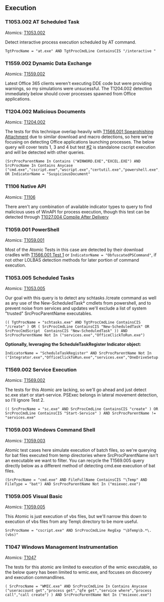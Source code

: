 ## Execution

### T1053.002 AT Scheduled Task
Atomics: [T1053.002](https://github.com/redcanaryco/atomic-red-team/blob/master/atomics/T1053.002/T1053.002.md)

Detect interactive process execution scheduled by AT command.

```
TgtProcName = "at.exe" AND TgtProcCmdLine ContainsCIS "/interactive "
```

### T1559.002 Dynamic Data Exchange
Atomics: [T1559.002](https://github.com/redcanaryco/atomic-red-team/blob/master/atomics/T1559.002/T1559.002.md)

Latest Office 365 clients weren't executing DDE code but were providing warnings, so my simulations were unsucessful. The T1204.002 detection immediately below should cover processes spawned from Office applications.

### T1204.002 Malicious Documents
Atomics: [T1204.002](https://github.com/redcanaryco/atomic-red-team/blob/master/atomics/T1204.002/T1204.002.md)

The tests for this technique overlap heavily with [T1566.001 Spearphishing Attachment](https://github.com/keyboardcrunch/SentinelOne-ATTACK-Queries/blob/master/InitialAccess.md#t1566001-spearphishing-attachment) due to similar download and macro detections, so here we're focusing on detecting Office applications launching processes. The below query will cover tests 1, 3 and 4 but test [#2](https://github.com/redcanaryco/atomic-red-team/blob/master/atomics/T1204.002/T1204.002.md#atomic-test-2---ostap-payload-download) is standalone cscript execution and will be detected with other queries.

```
(SrcProcParentName In Contains ("WINWORD.EXE","EXCEL.EXE") AND SrcProcName In Contains Anycase ("cmd.exe","cscript.exe","wscript.exe","certutil.exe","powershell.exe","msbuild.exe","csc.exe")) OR IndicatorName = "SuspiciousDocument"
```

### T1106 Native API
Atomics: [T1106](https://github.com/redcanaryco/atomic-red-team/blob/master/atomics/T1106/T1106.md)

There aren't any combination of available indicator types to query to find malicious uses of WinAPI for process execution, though this test can be detected through [T1027.004 Compile After Delivery](https://github.com/keyboardcrunch/SentinelOne-ATTACK-Queries/blob/master/Tactics/DefenseEvasion.md#t1027004-compile-after-delivery)

### T1059.001 PowerShell
Atomics: [T1059.001](https://github.com/redcanaryco/atomic-red-team/blob/master/atomics/T1059.001/T1059.001.md)

Most of the Atomic Tests in this case are detected by their download cradles with [T1566.001 Test 1](https://github.com/keyboardcrunch/SentinelOne-ATTACK-Queries/blob/master/Tactics/InitialAccess.md#t1566001-spearphishing-attachment) or `IndicatorName = "ObfuscatedPSCommand"`, if not other LOLBAS detection methods for later portion of command execution.

### T1053.005 Scheduled Tasks
Atomics: [T1053.005](https://github.com/redcanaryco/atomic-red-team/blob/master/atomics/T1053.005/T1053.005.md)

Our goal with this query is to detect any schtasks /create command as well as any use of the New-ScheduledTask* cmdlets from powershell, and to prevent noise from services and updates we'll exclude a list of system "trusted" SrcProcParentName executables.

```
(( TgtProcName = "schtasks.exe" AND TgtProcCmdLine ContainsCIS "/create" ) OR ( SrcProcCmdLine ContainsCIS "New-ScheduledTask" OR SrcProcCmdScript  ContainsCIS "New-ScheduledTask" )) AND SrcProcParentName Not In ("services.exe","OfficeClickToRun.exe")
```

**Optionally, leveraging the ScheduleTaskRegister Indicator object:**

```
IndicatorName = "ScheduleTaskRegister" AND SrcProcParentName Not In ("Integrator.exe","OfficeClickToRun.exe","services.exe","OneDriveSetup.exe","Ccm32BitLauncher.exe","WmiPrvSE.exe")
```

### T1569.002 Service Execution
Atomics: [T1569.002](https://github.com/redcanaryco/atomic-red-team/blob/master/atomics/T1569.002/T1569.002.md)

The tests for this Atomic are lacking, so we'll go ahead and just detect sc.exe start or start-service. PSExec belongs in lateral movement detection, so I'll ignore Test 2.

```
(( SrcProcName = "sc.exe" AND SrcProcCmdLine ContainsCIS "create" ) OR SrcProcCmdLine ContainsCIS "Start-Service" ) AND SrcProcParentName != "services.exe"
```

### T1059.003 Windows Command Shell
Atomics: [T1059.003](https://github.com/redcanaryco/atomic-red-team/blob/master/atomics/T1059.003/T1059.003.md)

Atomic test cases here simulate execution of batch files, so we're querying for bat files executed from temp directories where SrcProcParentName isn't an executable we want to filter. You can recycle the T1569.005 query directly below as a different method of detecting cmd.exe execution of bat files.

```
(SrcProcName = "cmd.exe" AND FileFullName ContainsCIS "\Temp" AND FileType = "bat") AND SrcProcParentName Not In ("msiexec.exe")
```

### T1059.005 Visual Basic
Atomics: [T1059.005](https://github.com/redcanaryco/atomic-red-team/blob/master/atomics/T1059.005/T1059.005.md)

This Atomic is just execution of vbs files, but we'll narrow this down to execution of vbs files from any Temp\ directory to be more useful.

```
SrcProcName = "cscript.exe" AND SrcProcCmdLine RegExp "\bTemp\b.*\.(vbs)"
```

### T1047 Windows Management Instrumentation
Atomics: [T1047](https://github.com/redcanaryco/atomic-red-team/blob/master/atomics/T1047/T1047.md)

The tests for this atomic are limited to execution of the wmic executable, so the below query has been limited to wmic.exe, and focuses on discovery and execution commandlines.

```
( SrcProcName = "WMIC.exe" AND SrcProcCmdLine In Contains Anycase ("useraccount get","process get","qfe get","service where","process call","call create") ) AND SrcProcParentName Not In ("msiexec.exe")
```